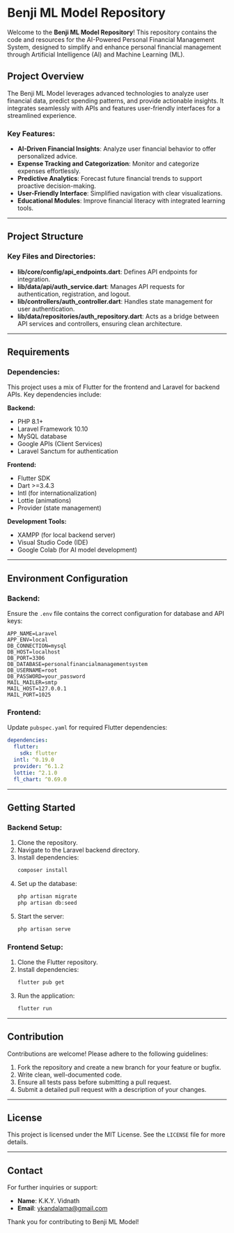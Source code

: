 
# Benji ML Model Repository

Welcome to the **Benji ML Model Repository**! This repository contains the code and resources for the AI-Powered Personal Financial Management System, designed to simplify and enhance personal financial management through Artificial Intelligence (AI) and Machine Learning (ML).

## Project Overview

The Benji ML Model leverages advanced technologies to analyze user financial data, predict spending patterns, and provide actionable insights. It integrates seamlessly with APIs and features user-friendly interfaces for a streamlined experience.

### Key Features:
- **AI-Driven Financial Insights**: Analyze user financial behavior to offer personalized advice.
- **Expense Tracking and Categorization**: Monitor and categorize expenses effortlessly.
- **Predictive Analytics**: Forecast future financial trends to support proactive decision-making.
- **User-Friendly Interface**: Simplified navigation with clear visualizations.
- **Educational Modules**: Improve financial literacy with integrated learning tools.

---

## Project Structure

### Key Files and Directories:

- **lib/core/config/api_endpoints.dart**: Defines API endpoints for integration.
- **lib/data/api/auth_service.dart**: Manages API requests for authentication, registration, and logout.
- **lib/controllers/auth_controller.dart**: Handles state management for user authentication.
- **lib/data/repositories/auth_repository.dart**: Acts as a bridge between API services and controllers, ensuring clean architecture.

---

## Requirements

### Dependencies:
This project uses a mix of Flutter for the frontend and Laravel for backend APIs. Key dependencies include:

**Backend:**
- PHP 8.1+
- Laravel Framework 10.10
- MySQL database
- Google APIs (Client Services)
- Laravel Sanctum for authentication

**Frontend:**
- Flutter SDK
- Dart >=3.4.3
- Intl (for internationalization)
- Lottie (animations)
- Provider (state management)

**Development Tools:**
- XAMPP (for local backend server)
- Visual Studio Code (IDE)
- Google Colab (for AI model development)

---

## Environment Configuration

### Backend:
Ensure the `.env` file contains the correct configuration for database and API keys:

```env
APP_NAME=Laravel
APP_ENV=local
DB_CONNECTION=mysql
DB_HOST=localhost
DB_PORT=3306
DB_DATABASE=personalfinancialmanagementsystem
DB_USERNAME=root
DB_PASSWORD=your_password
MAIL_MAILER=smtp
MAIL_HOST=127.0.0.1
MAIL_PORT=1025
```

### Frontend:
Update `pubspec.yaml` for required Flutter dependencies:

```yaml
dependencies:
  flutter:
    sdk: flutter
  intl: ^0.19.0
  provider: ^6.1.2
  lottie: ^2.1.0
  fl_chart: ^0.69.0
```

---

## Getting Started

### Backend Setup:
1. Clone the repository.
2. Navigate to the Laravel backend directory.
3. Install dependencies:
   ```bash
   composer install
   ```
4. Set up the database:
   ```bash
   php artisan migrate
   php artisan db:seed
   ```
5. Start the server:
   ```bash
   php artisan serve
   ```

### Frontend Setup:
1. Clone the Flutter repository.
2. Install dependencies:
   ```bash
   flutter pub get
   ```
3. Run the application:
   ```bash
   flutter run
   ```

---

## Contribution

Contributions are welcome! Please adhere to the following guidelines:
1. Fork the repository and create a new branch for your feature or bugfix.
2. Write clean, well-documented code.
3. Ensure all tests pass before submitting a pull request.
4. Submit a detailed pull request with a description of your changes.

---

## License

This project is licensed under the MIT License. See the `LICENSE` file for more details.

---

## Contact

For further inquiries or support:
- **Name**: K.K.Y. Vidnath
- **Email**: ykandalama@gmail.com

Thank you for contributing to Benji ML Model!
